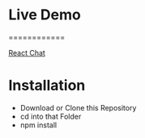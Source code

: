 # Live Demo 
============

[React Chat](http://react-chat.surge.sh/)

# Installation
- Download or Clone this Repository
- cd into that Folder
- npm install
